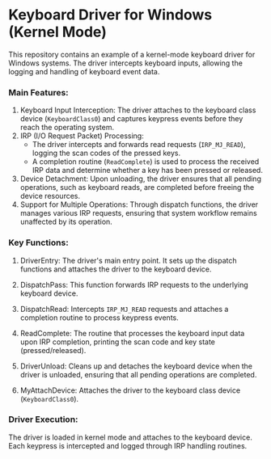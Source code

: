 # Keyboard Driver for Windows (Kernel Mode)
This repository contains an example of a kernel-mode keyboard driver for Windows systems. The driver intercepts keyboard inputs, allowing the logging and handling of keyboard event data.

### Main Features:
1. Keyboard Input Interception: The driver attaches to the keyboard class device (`KeyboardClass0`) and captures keypress events before they reach the operating system.
2. IRP (I/O Request Packet) Processing:
    -   The driver intercepts and forwards read requests (`IRP_MJ_READ`), logging the scan codes of the pressed keys.
    -   A completion routine (`ReadComplete`) is used to process the received IRP data and determine whether a key has been pressed or released.
3. Device Detachment: Upon unloading, the driver ensures that all pending operations, such as keyboard reads, are completed before freeing the device resources.
4. Support for Multiple Operations: Through dispatch functions, the driver manages various IRP requests, ensuring that system workflow remains unaffected by its operation.

### Key Functions:
1. DriverEntry: The driver's main entry point. It sets up the dispatch functions and attaches the driver to the keyboard device.

2. DispatchPass: This function forwards IRP requests to the underlying keyboard device.

3. DispatchRead: Intercepts `IRP_MJ_READ` requests and attaches a completion routine to process keypress events.

4. ReadComplete: The routine that processes the keyboard input data upon IRP completion, printing the scan code and key state (pressed/released).

5. DriverUnload: Cleans up and detaches the keyboard device when the driver is unloaded, ensuring that all pending operations are completed.

6. MyAttachDevice: Attaches the driver to the keyboard class device (`KeyboardClass0`).

### Driver Execution:
The driver is loaded in kernel mode and attaches to the keyboard device. Each keypress is intercepted and logged through IRP handling routines.
